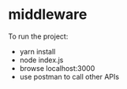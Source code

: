 # middleware

To run the project:

* yarn install
* node index.js
* browse localhost:3000
* use postman to call other APIs